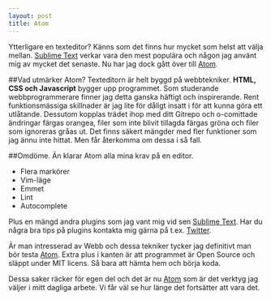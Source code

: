 ```yaml
---
layout: post
title: Atom
---
```


Ytterligare en texteditor? Känns som det finns hur mycket som helst att välja mellan.
[Sublime Text](http://www.sublimetext.com) verkar vara den mest populära och någon jag använt mig av mycket det senaste.
Nu har jag dock gått över till [Atom](http://atom.io).

##Vad utmärker Atom?
Texteditorn är helt byggd på webbtekniker. <strong>HTML, CSS och Javascript</strong> bygger upp programmet.
Som studerande webbprogrammerare finner jag detta ganska häftigt och inspirerande. Rent
funktionsmässiga skillnader är jag lite för dåligt insatt i för att kunna göra ett utlåtande.
Dessutom kopplas trädet ihop med ditt Gitrepo och o-comittade ändringar färgas orangea, filer som inte blivit
tillagda färgas gröna och filer som ignoreras gråas ut. Det finns säkert mängder med fler funktioner som jag
ännu inte hittat. Men får återkomma om dessa i så fall.

##Omdöme.
Än klarar Atom alla mina krav på en editor.

- Flera markörer
- Vim-läge
- Emmet
- Lint
- Autocomplete

Plus en mängd andra plugins som jag vant mig vid sen [Sublime Text](http://www.sublimetext.com). Har du några bra tips på plugins
kontakta mig gärna på t.ex. [Twitter](http://www.twitter.com/ropkn).


Är man intresserad av Webb och dessa tekniker tycker jag
definitivt man bör testa [Atom](http://atom.io). Extra plus i kanten är att programmet är Open Source och släppt under MIT
licens. Så bara att hämta hem och börja koda.

Dessa saker räcker för egen del och det är nu [Atom](http://atom.io) som är det verktyg jag väljer i mitt
dagliga arbete. Vi får väl se hur länge det fortsätter att vara det.
